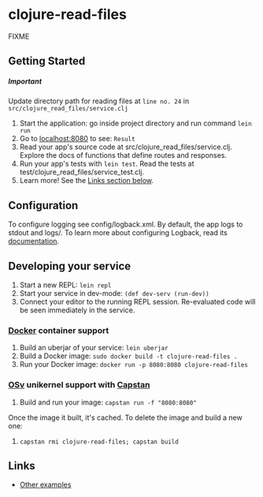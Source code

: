 # clojure-read-files

FIXME

## Getting Started

##### Important
Update directory path for reading files at `line no. 24` in `src/clojure_read_files/service.clj`

1. Start the application: go inside project directory and run command `lein run`
2. Go to [localhost:8080](http://localhost:8080/) to see: `Result`
3. Read your app's source code at src/clojure_read_files/service.clj. Explore the docs of functions
   that define routes and responses.
4. Run your app's tests with `lein test`. Read the tests at test/clojure_read_files/service_test.clj.
5. Learn more! See the [Links section below](#links).


## Configuration

To configure logging see config/logback.xml. By default, the app logs to stdout and logs/.
To learn more about configuring Logback, read its [documentation](http://logback.qos.ch/documentation.html).


## Developing your service

1. Start a new REPL: `lein repl`
2. Start your service in dev-mode: `(def dev-serv (run-dev))`
3. Connect your editor to the running REPL session.
   Re-evaluated code will be seen immediately in the service.

### [Docker](https://www.docker.com/) container support

1. Build an uberjar of your service: `lein uberjar`
2. Build a Docker image: `sudo docker build -t clojure-read-files .`
3. Run your Docker image: `docker run -p 8080:8080 clojure-read-files`

### [OSv](http://osv.io/) unikernel support with [Capstan](http://osv.io/capstan/)

1. Build and run your image: `capstan run -f "8080:8080"`

Once the image it built, it's cached.  To delete the image and build a new one:

1. `capstan rmi clojure-read-files; capstan build`


## Links
* [Other examples](https://github.com/pedestal/samples)

